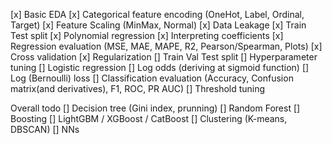 [x] Basic EDA
[x] Categorical feature encoding (OneHot, Label, Ordinal, Target)
[x] Feature Scaling (MinMax, Normal)
[x] Data Leakage
[x] Train Test split
[x] Polynomial regression
[x] Interpreting coefficients
[x] Regression evaluation (MSE, MAE, MAPE, R2, Pearson/Spearman, Plots)
[x] Cross validation
[x] Regularization
[] Train Val Test split
[] Hyperparameter tuning
[] Logistic regression
[] Log odds (deriving at sigmoid function)
[] Log (Bernoulli) loss
[] Classification evaluation (Accuracy, Confusion matrix(and derivatives), F1, ROC, PR AUC)
[] Threshold tuning

Overall todo
[] Decision tree (Gini index, prunning)
[] Random Forest
[] Boosting
[] LightGBM / XGBoost / CatBoost
[] Clustering (K-means, DBSCAN)
[] NNs